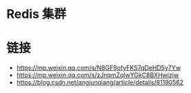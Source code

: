 # Redis 集群

# 链接

- https://mp.weixin.qq.com/s/N8GF9ofyFKS7qDeHD5y7Yw
- https://mp.weixin.qq.com/s/zJnqmZqlwYGkC8BXHwjzjw
- https://blog.csdn.net/angjunqiang/article/details/81190562
